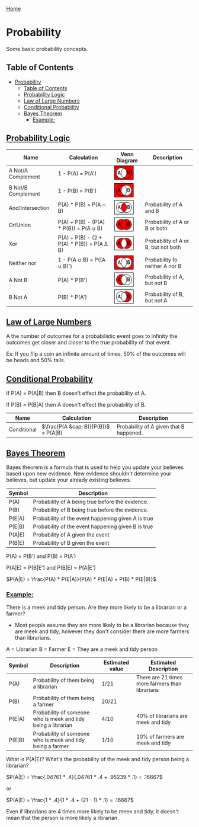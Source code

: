 <!--
 * This file is part of RS Cheat Sheets.
 *
 * RS Cheat Sheets is free software: you can redistribute it and/or modify
 * it under the terms of the GNU General Public License as published by
 * the Free Software Foundation, either version 3 of the License, or
 * (at your option) any later version.
 *
 * RS Cheat Sheets is distributed in the hope that it will be useful,
 * but WITHOUT ANY WARRANTY; without even the implied warranty of
 * MERCHANTABILITY or FITNESS FOR A PARTICULAR PURPOSE.  See the
 * GNU General Public License for more details.
 *
 * You should have received a copy of the GNU General Public License
 * along with RS Cheat Sheets. If not, see <https://www.gnu.org/licenses/>.
 */
-->

[Home](../../README.md)

# Probability
Some basic probability concepts.

## Table of Contents

<!-- TOC -->

- [Probability](#probability)
	- [Table of Contents](#table-of-contents)
	- [Probability Logic](#probability-logic)
	- [Law of Large Numbers](#law-of-large-numbers)
	- [Conditional Probability](#conditional-probability)
	- [Bayes Theorem](#bayes-theorem)
		- [Example:](#example)

<!-- /TOC -->

## [Probability Logic](#table-of-contents)

| Name               | Calculation                                      | Venn Diagram          | Description                         |
|--------------------|--------------------------------------------------|-----------------------|-------------------------------------|
| A Not/A Complement | 1 - P(A) = P(A')                                 | ![A Not](./not-a.png) |                                     |
| B Not/B Complement | 1 - P(B) = P(B')                                 | ![B Not](./not-b.png) |                                     |
| And/Intersection   | P(A) * P(B) = P(A &cap; B)                       | ![And](./and.png)     | Probability of A and B              |
| Or/Union           | P(A) + P(B) - (P(A) * P(B)) = P(A &cup; B)       | ![Or](./or.png)       | Probability of A or B or both       |
| Xor                | P(A) + P(B) - (2 * P(A) * P(B)) = P(A &Delta; B) | ![xor](./xor.png)     | Probability of A or B, but not both |
| Neither nor        | 1 - P(A &cup; B) = P((A &cup; B)')               | ![nn](./nn.png)       | Probability fo neither A nor B      |
| A Not B            | P(A) * P(B')                                     | ![anotb](./anotb.png) | Probability of A, but not B         |
| B Not A            | P(B) * P(A')                                     | ![bnota](./bnota.png) | Probability of B, but not A         |


## [Law of Large Numbers](#table-of-contents)
A the number of outcomes for a probabilistic event goes to infinity the outcomes get closer and closer to the true probability of that event.

Ex: If you flip a coin an infinite amount of times, 50% of the outcomes will be heads and 50% tails.

## [Conditional Probability](#table-of-contents)
If P(A) = P(A\|B) then B doesn't effect the probability of A.

If P(B) = P(B\|A) then A doesn't effect the probability of B.

| Name        | Calculation                           | Description                             |
|-------------|---------------------------------------|-----------------------------------------|
| Conditional | $\frac{P(A &cap; B)}{P(B)}$ = P(A\|B) | Probability of A given that B happened. |

## [Bayes Theorem](#table-of-contents)
Bayes theorem is a formula that is used to help you update your believes based upon new evidence. New evidence shouldn't determine your believes, but update your already existing believes.

| Symbol  | Description                                        |
|---------|----------------------------------------------------|
| P(A)    | Probability of A being true before the evidence.   |
| P(B)    | Probability of B being true before the evidence.   |
| P(E\|A) | Probability of the event happening given A is true |
| P(E\|B) | Probability of the event happening given B is true |
| P(A\|E) | Probability of A given the event                   |
| P(B\|E) | Probability of B given the event                   |

P(A) = P(B') and P(B) = P(A')

P(A\|E) = P(B\|E') and P(B\|E) = P(A\|E')

$P(A|E) = \frac{P(A) * P(E|A)}{P(A) * P(E|A) + P(B) * P(E|B)}$

### [Example:](#table-of-contents)
There is a meek and tidy person. Are they more likely to be a librarian or a farmer?
- Most people assume they are more likely to be a librarian because they are meek and tidy, however they don't consider there are more farmers than librarians.

A = Librarian
B = Farmer
E = They are a meek and tidy person

| Symbol  | Description                                                   | Estimated value | Estimated Description                           |
|---------|---------------------------------------------------------------|-----------------|-------------------------------------------------|
| P(A)    | Probability of them being a librarian                         | 1/21            | There are 21 times more farmers than librarians |
| P(B)    | Probability of them being a farmer                            | 20/21           |                                                 |
| P(E\|A) | Probability of someone who is meek and tidy being a librarian | 4/10            | 40% of librarians are meek and tidy             |
| P(E\|B) | Probability of someone who is meek and tidy being a farmer    | 1/10            | 10% of farmers are meek and tidy                |

What is P(A\|E)? What's the probability of the meek and tidy person being a librarian?

$P(A|E) = \frac{.04761 * .4}{.04761 * .4 + .95239 * .1} = .16667$

or

$P(A|E) = \frac{1 * .4}{1 * .4 + (21 - 1) * .1} = .16667$

Even if librarians are 4 times more likely to be meek and tidy, it doesn't mean that the person is more likely a librarian.